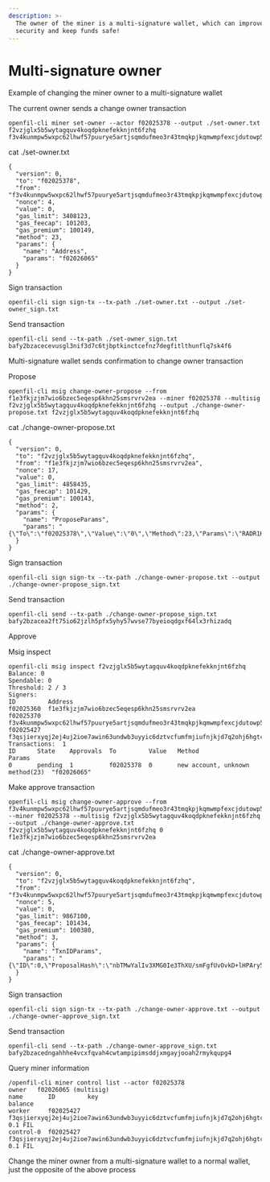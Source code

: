```yaml
---
description: >-
  The owner of the miner is a multi-signature wallet, which can improve node
  security and keep funds safe!
---
```


# Multi-signature owner

Example of changing the miner owner to a multi-signature wallet

The current owner sends a change owner transaction

```
openfil-cli miner set-owner --actor f02025378 --output ./set-owner.txt  f2vzjglx5b5wytagquv4koqdpknefekknjnt6fzhq f3v4kunmpw5wxpc62lhwf57puurye5artjsqmdufmeo3r43tmqkpjkqmwmpfexcjdutowp5a6auhl7u3gzb27a
```

cat ./set-owner.txt

```
{
  "version": 0,
  "to": "f02025378",
  "from": "f3v4kunmpw5wxpc62lhwf57puurye5artjsqmdufmeo3r43tmqkpjkqmwmpfexcjdutowp5a6auhl7u3gzb27a",
  "nonce": 4,
  "value": 0,
  "gas_limit": 3408123,
  "gas_feecap": 101203,
  "gas_premium": 100149,
  "method": 23,
  "params": {
    "name": "Address",
    "params": "f02026065"
  }
}
```

Sign transaction

```
openfil-cli sign sign-tx --tx-path ./set-owner.txt --output ./set-owner_sign.txt
```

Send transaction

```
openfil-cli send --tx-path ./set-owner_sign.txt                                 
bafy2bzacecevusgl3nif3d7c6tjbptkinctcefnz7degfitlthunflq7sk4f6
```

Multi-signature wallet sends confirmation to change owner transaction

Propose

```
openfil-cli msig change-owner-propose --from f1e3fkjzjm7wio6bzec5eqesp6khn25smsrvrv2ea --miner f02025378 --multisig f2vzjglx5b5wytagquv4koqdpknefekknjnt6fzhq --output ./change-owner-propose.txt f2vzjglx5b5wytagquv4koqdpknefekknjnt6fzhq
```

cat ./change-owner-propose.txt

```
{
  "version": 0,
  "to": "f2vzjglx5b5wytagquv4koqdpknefekknjnt6fzhq",
  "from": "f1e3fkjzjm7wio6bzec5eqesp6khn25smsrvrv2ea",
  "nonce": 17,
  "value": 0,
  "gas_limit": 4858435,
  "gas_feecap": 101429,
  "gas_premium": 100143,
  "method": 2,
  "params": {
    "name": "ProposeParams",
    "params": "{\"To\":\"f02025378\",\"Value\":\"0\",\"Method\":23,\"Params\":\"RADR1Hs=\"}"
  }
}
```

Sign transaction

```
openfil-cli sign sign-tx --tx-path ./change-owner-propose.txt --output ./change-owner-propose_sign.txt
```

Send transaction

```
openfil-cli send --tx-path ./change-owner-propose_sign.txt
bafy2bzacea2ft75io62jzlh5pfx5yhy57wvse77byeioqdgxf64lx3rhizadq
```

Approve

Msig inspect

```
openfil-cli msig inspect f2vzjglx5b5wytagquv4koqdpknefekknjnt6fzhq
Balance: 0
Spendable: 0
Threshold: 2 / 3
Signers:
ID         Address
f02025360  f1e3fkjzjm7wio6bzec5eqesp6khn25smsrvrv2ea
f02025370  f3v4kunmpw5wxpc62lhwf57puurye5artjsqmdufmeo3r43tmqkpjkqmwmpfexcjdutowp5a6auhl7u3gzb27a
f02025427  f3qsjierxyqj2ej4uj2ioe7awin63undwb3uyyic6dztvcfumfmjiufnjkjd7q2ohj6hgtcnvqikytzve75zpq
Transactions:  1
ID      State    Approvals  To         Value   Method                           Params
0       pending  1          f02025378  0       new account, unknown method(23)  "f02026065"
```

Make approve transaction

```
openfil-cli msig change-owner-approve --from f3v4kunmpw5wxpc62lhwf57puurye5artjsqmdufmeo3r43tmqkpjkqmwmpfexcjdutowp5a6auhl7u3gzb27a --miner f02025378 --multisig f2vzjglx5b5wytagquv4koqdpknefekknjnt6fzhq --output ./change-owner-approve.txt f2vzjglx5b5wytagquv4koqdpknefekknjnt6fzhq 0 f1e3fkjzjm7wio6bzec5eqesp6khn25smsrvrv2ea
```

cat ./change-owner-approve.txt

```
{
  "version": 0,
  "to": "f2vzjglx5b5wytagquv4koqdpknefekknjnt6fzhq",
  "from": "f3v4kunmpw5wxpc62lhwf57puurye5artjsqmdufmeo3r43tmqkpjkqmwmpfexcjdutowp5a6auhl7u3gzb27a",
  "nonce": 5,
  "value": 0,
  "gas_limit": 9867100,
  "gas_feecap": 101434,
  "gas_premium": 100380,
  "method": 3,
  "params": {
    "name": "TxnIDParams",
    "params": "{\"ID\":0,\"ProposalHash\":\"nbTMwYalIv3XMG0Ie3ThXU/smFgfUvOvkD+lHPAry5Q=\"}"
  }
}
```

Sign transaction

```
openfil-cli sign sign-tx --tx-path ./change-owner-approve.txt --output ./change-owner-approve_sign.txt
```

Send transaction

```
openfil-cli send --tx-path ./change-owner-approve_sign.txt                                 
bafy2bzacedngahhhe4vcxfqvah4cwtampipimsddjxmgayjooah2rmykqupg4
```

Query miner information

```
/openfil-cli miner control list --actor f02025378          
owner   f02026065 (multisig) 
name       ID         key                                                                                     balance  
worker     f02025427  f3qsjierxyqj2ej4uj2ioe7awin63undwb3uyyic6dztvcfumfmjiufnjkjd7q2ohj6hgtcnvqikytzve75zpq  0.1 FIL  
control-0  f02025427  f3qsjierxyqj2ej4uj2ioe7awin63undwb3uyyic6dztvcfumfmjiufnjkjd7q2ohj6hgtcnvqikytzve75zpq  0.1 FIL
```



Change the miner owner from a multi-signature wallet to a normal wallet, just the opposite of the above process


